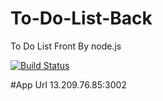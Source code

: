 # To-Do-List-Back
To Do List Front By node.js

[![Build Status](https://travis-ci.org/NamKiwook/To-Do-List-Back.svg?branch=master)](https://travis-ci.org/NamKiwook/To-Do-List-Back)


#App Url
13.209.76.85:3002

